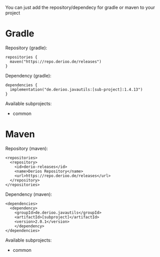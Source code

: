 You can just add the repository/dependecy for gradle or maven to your project

# Gradle

Repository (gradle):
```
repositories {
  maven("https://repo.derioo.de/releases")
}
```

Dependency (gradle):
```
dependencies {
  implementation("de.derioo.javautils:[sub-project]:1.4.13")
}
```
Available subprojects:
- common

# Maven

Repository (maven):
```
<repositories>
  <repository>
    <id>derio-releases</id>
    <name>Derios Repository</name>
    <url>https://repo.derioo.de/releases</url>   
  </repository>
</repositories>
```

Dependency (maven):
```
<dependencies>
  <dependency>
    <groupId>de.derioo.javautils</groupId>
    <artifactId>[subproject]</artifactId>
    <version>2.0.1</version>
    </dependency>
</dependencies>
```

Available subprojects:
- common

